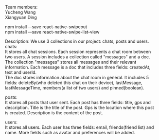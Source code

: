 Team members:  
Yucheng Wang  
Xiangyuan Ding


npm install --save react-native-swipeout   
npm install --save react-native-swipe-list-view

Description: We use 3 collections in our project: chats, posts and users.  
chats:   
It stores all chat sessions. Each session represents a chat room between two users. A session includes a collection called "messages" and a doc.  
    The collection "messages" stores all messages and their relevant information. Each message is a doc that includes three fields: createdAt, text and userId.  
    The doc stores information about the chat room in general. It includes 5 fields: deleteBy(who deleted this chat on their device), lastMessage, lastMessageTime, members(a list of two users) and pinned(boolean).  

posts:  
It stores all posts that user sent. Each post has three fields: title, gps and description. Title is the title of the post. Gps is the location where this post is created. Description is the content of the post.

users:  
It stores all users. Each user has three fields: email, friends(friend list) and name. More fields such as avatar and preferences will be added.